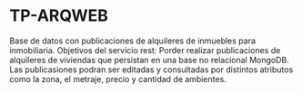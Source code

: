 # TP-ARQWEB
Base de datos con publicaciones de alquileres de inmuebles para inmobiliaria.
Objetivos del servicio rest:
Porder realizar publicaciones de alquileres de viviendas que persistan en una base no relacional MongoDB.
Las publicasiones podran ser editadas y consultadas por distintos atributos como la zona, el metraje, precio y cantidad de ambientes.
